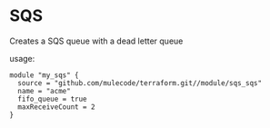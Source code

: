 # SQS

Creates a SQS queue with a dead letter queue

usage:

```hcl-terraform
module "my_sqs" {
  source = "github.com/mulecode/terraform.git//module/sqs_sqs"
  name = "acme"
  fifo_queue = true
  maxReceiveCount = 2
}
```
